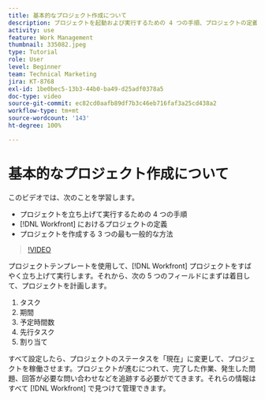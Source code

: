 ```yaml
---
title: 基本的なプロジェクト作成について
description: プロジェクトを起動および実行するための 4 つの手順、プロジェクトの定義、およびプロジェクトを作成する 3 つの最も一般的な方法について説明します。
activity: use
feature: Work Management
thumbnail: 335082.jpeg
type: Tutorial
role: User
level: Beginner
team: Technical Marketing
jira: KT-8768
exl-id: 1be0bec5-13b3-44b0-ba49-d25adf0378a5
doc-type: video
source-git-commit: ec82cd0aafb89df7b3c46eb716faf3a25cd438a2
workflow-type: tm+mt
source-wordcount: '143'
ht-degree: 100%

---
```


# 基本的なプロジェクト作成について

このビデオでは、次のことを学習します。

* プロジェクトを立ち上げて実行するための 4 つの手順
* [!DNL Workfront] におけるプロジェクトの定義
* プロジェクトを作成する 3 つの最も一般的な方法

>[!VIDEO](https://video.tv.adobe.com/v/335082/?quality=12&learn=on)

プロジェクトテンプレートを使用して、[!DNL  Workfront] プロジェクトをすばやく立ち上げて実行します。それから、次の 5 つのフィールドにまずは着目して、プロジェクトを計画します。

1. タスク
1. 期間
1. 予定時間数
1. 先行タスク
1. 割り当て

すべて設定したら、プロジェクトのステータスを「現在」に変更して、プロジェクトを稼働させます。プロジェクトが進むにつれて、完了した作業、発生した問題、回答が必要な問い合わせなどを追跡する必要がでてきます。それらの情報はすべて [!DNL Workfront] で見つけて管理できます。
